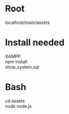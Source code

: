 # Root
localhost/main/assets 

# Install needed
XAMPP <br>
npm install <br>
shop_system.sql <br>

# Bash
cd assets <br>
node node.js <br>

